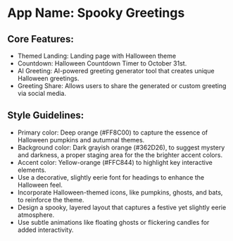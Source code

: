 # **App Name**: Spooky Greetings

## Core Features:

- Themed Landing: Landing page with Halloween theme
- Countdown: Halloween Countdown Timer to October 31st.
- AI Greeting: AI-powered greeting generator tool that creates unique Halloween greetings.
- Greeting Share: Allows users to share the generated or custom greeting via social media.

## Style Guidelines:

- Primary color: Deep orange (#FF8C00) to capture the essence of Halloween pumpkins and autumnal themes.
- Background color: Dark grayish orange (#362D26), to suggest mystery and darkness, a proper staging area for the the brighter accent colors.
- Accent color: Yellow-orange (#FFC844) to highlight key interactive elements.
- Use a decorative, slightly eerie font for headings to enhance the Halloween feel.
- Incorporate Halloween-themed icons, like pumpkins, ghosts, and bats, to reinforce the theme.
- Design a spooky, layered layout that captures a festive yet slightly eerie atmosphere.
- Use subtle animations like floating ghosts or flickering candles for added interactivity.